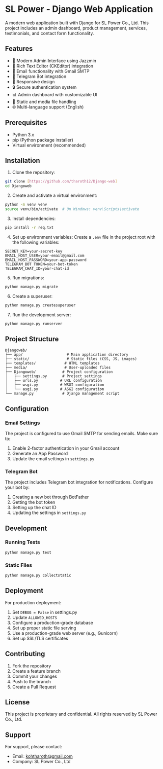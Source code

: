 # SL Power - Django Web Application

A modern web application built with Django for SL Power Co., Ltd. This project includes an admin dashboard, product management, services, testimonials, and contact form functionality.

## Features

- 🎨 Modern Admin Interface using Jazzmin
- 📝 Rich Text Editor (CKEditor) integration
- 📧 Email functionality with Gmail SMTP
- 🤖 Telegram Bot integration
- 📱 Responsive design
- 🔒 Secure authentication system
- 📊 Admin dashboard with customizable UI
- 📄 Static and media file handling
- 🌐 Multi-language support (English)

## Prerequisites

- Python 3.x
- pip (Python package installer)
- Virtual environment (recommended)

## Installation

1. Clone the repository:
```bash
git clone [https://github.com/tharoth12/Django-web]
cd Djangoweb
```

2. Create and activate a virtual environment:
```bash
python -m venv venv
source venv/bin/activate  # On Windows: venv\Scripts\activate
```

3. Install dependencies:
```bash
pip install -r req.txt
```

4. Set up environment variables:
Create a `.env` file in the project root with the following variables:
```
SECRET_KEY=your-secret-key
EMAIL_HOST_USER=your-email@gmail.com
EMAIL_HOST_PASSWORD=your-app-password
TELEGRAM_BOT_TOKEN=your-bot-token
TELEGRAM_CHAT_ID=your-chat-id
```

5. Run migrations:
```bash
python manage.py migrate
```

6. Create a superuser:
```bash
python manage.py createsuperuser
```

7. Run the development server:
```bash
python manage.py runserver
```

## Project Structure

```
Djangoweb/
├── app/                    # Main application directory
├── static/                 # Static files (CSS, JS, images)
├── templates/             # HTML templates
├── media/                 # User-uploaded files
├── Djangoweb/            # Project configuration
│   ├── settings.py       # Project settings
│   ├── urls.py          # URL configuration
│   ├── wsgi.py          # WSGI configuration
│   └── asgi.py          # ASGI configuration
└── manage.py             # Django management script
```

## Configuration

### Email Settings
The project is configured to use Gmail SMTP for sending emails. Make sure to:
1. Enable 2-factor authentication in your Gmail account
2. Generate an App Password
3. Update the email settings in `settings.py`

### Telegram Bot
The project includes Telegram bot integration for notifications. Configure your bot by:
1. Creating a new bot through BotFather
2. Getting the bot token
3. Setting up the chat ID
4. Updating the settings in `settings.py`

## Development

### Running Tests
```bash
python manage.py test
```

### Static Files
```bash
python manage.py collectstatic
```

## Deployment

For production deployment:
1. Set `DEBUG = False` in settings.py
2. Update `ALLOWED_HOSTS`
3. Configure a production-grade database
4. Set up proper static file serving
5. Use a production-grade web server (e.g., Gunicorn)
6. Set up SSL/TLS certificates

## Contributing

1. Fork the repository
2. Create a feature branch
3. Commit your changes
4. Push to the branch
5. Create a Pull Request

## License

This project is proprietary and confidential. All rights reserved by SL Power Co., Ltd.

## Support

For support, please contact:
- Email: kohtharoth@gmail.com
- Company: SL Power Co., Ltd
